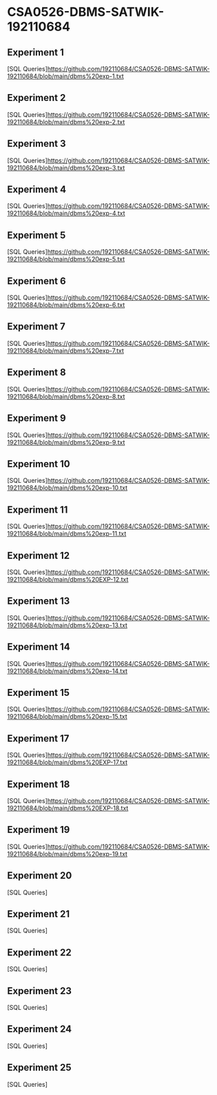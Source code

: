 # CSA0526-DBMS-SATWIK-192110684

## Experiment 1
[SQL Queries]https://github.com/192110684/CSA0526-DBMS-SATWIK-192110684/blob/main/dbms%20exp-1.txt

## Experiment 2
[SQL Queries]https://github.com/192110684/CSA0526-DBMS-SATWIK-192110684/blob/main/dbms%20exp-2.txt

## Experiment 3
[SQL Queries]https://github.com/192110684/CSA0526-DBMS-SATWIK-192110684/blob/main/dbms%20exp-3.txt

## Experiment 4
[SQL Queries]https://github.com/192110684/CSA0526-DBMS-SATWIK-192110684/blob/main/dbms%20exp-4.txt

## Experiment 5
[SQL Queries]https://github.com/192110684/CSA0526-DBMS-SATWIK-192110684/blob/main/dbms%20exp-5.txt

## Experiment 6
[SQL Queries]https://github.com/192110684/CSA0526-DBMS-SATWIK-192110684/blob/main/dbms%20exp-6.txt

## Experiment 7
[SQL Queries]https://github.com/192110684/CSA0526-DBMS-SATWIK-192110684/blob/main/dbms%20exp-7.txt

## Experiment 8
[SQL Queries]https://github.com/192110684/CSA0526-DBMS-SATWIK-192110684/blob/main/dbms%20exp-8.txt

## Experiment 9
[SQL Queries]https://github.com/192110684/CSA0526-DBMS-SATWIK-192110684/blob/main/dbms%20exp-9.txt

## Experiment 10
[SQL Queries]https://github.com/192110684/CSA0526-DBMS-SATWIK-192110684/blob/main/dbms%20exp-10.txt

## Experiment 11
[SQL Queries]https://github.com/192110684/CSA0526-DBMS-SATWIK-192110684/blob/main/dbms%20exp-11.txt

## Experiment 12
[SQL Queries]https://github.com/192110684/CSA0526-DBMS-SATWIK-192110684/blob/main/dbms%20EXP-12.txt

## Experiment 13
[SQL Queries]https://github.com/192110684/CSA0526-DBMS-SATWIK-192110684/blob/main/dbms%20exp-13.txt

## Experiment 14
[SQL Queries]https://github.com/192110684/CSA0526-DBMS-SATWIK-192110684/blob/main/dbms%20exp-14.txt

## Experiment 15
[SQL Queries]https://github.com/192110684/CSA0526-DBMS-SATWIK-192110684/blob/main/dbms%20exp-15.txt

## Experiment 17
[SQL Queries]https://github.com/192110684/CSA0526-DBMS-SATWIK-192110684/blob/main/dbms%20EXP-17.txt

## Experiment 18
[SQL Queries]https://github.com/192110684/CSA0526-DBMS-SATWIK-192110684/blob/main/dbms%20EXP-18.txt

## Experiment 19
[SQL Queries]https://github.com/192110684/CSA0526-DBMS-SATWIK-192110684/blob/main/dbms%20exp-19.txt

## Experiment 20
[SQL Queries]

## Experiment 21
[SQL Queries]

## Experiment 22
[SQL Queries]

## Experiment 23
[SQL Queries]

## Experiment 24
[SQL Queries]

## Experiment 25
[SQL Queries]
